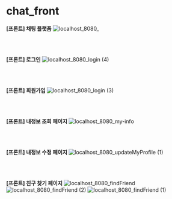 # chat_front

**[프론트] 채팅 플랫폼**
![localhost_8080_](https://github.com/user-attachments/assets/8b5acf1a-66f3-498e-bb26-5bd4fd498467)


<br>
<br>

**[프론트] 로그인**
![localhost_8080_login (4)](https://github.com/user-attachments/assets/a9cbc20f-4245-44fe-bb6e-cef8f39660ac)

<br>
<br>

**[프론트] 회원가입**
![localhost_8080_login (3)](https://github.com/user-attachments/assets/c2d29d55-0356-4de3-9c54-b2bb82a77b74)

<br>
<br>

**[프론트] 내정보 조회 페이지**
![localhost_8080_my-info](https://github.com/user-attachments/assets/1aa3e351-1e62-4409-985b-31c5c9c76093)

<br>
<br>

**[프론트] 내정보 수정 페이지**
![localhost_8080_updateMyProfile (1)](https://github.com/user-attachments/assets/a503bd2c-f7e5-4ac5-ba7e-62f4ec946f87)

<br>
<br>

**[프론트] 친구 찾기 페이지**
![localhost_8080_findFriend](https://github.com/user-attachments/assets/3c46e99a-c487-4c0a-9350-125c34ca969f)
![localhost_8080_findFriend (2)](https://github.com/user-attachments/assets/c0c7b7b1-1bbd-42ed-91b4-49af8123b8c9)
![localhost_8080_findFriend (1)](https://github.com/user-attachments/assets/f090501d-2f5b-4fe0-9664-ba70b9614779)
